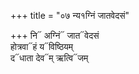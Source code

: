 +++
title = "०७ न्य१ग्निं जातवेदसं"

+++
नि᳓ अग्निं᳓ जात᳓वेदसं  
होत्रवा᳓हं य᳓विष्ठियम्  
द᳓धाता देव᳓म् ऋत्वि᳓जम्